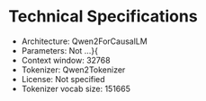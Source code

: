 # Technical Specifications

- Architecture: Qwen2ForCausalLM
- Parameters: Not …}{
- Context window: 32768
- Tokenizer: Qwen2Tokenizer
- License: Not specified
- Tokenizer vocab size: 151665